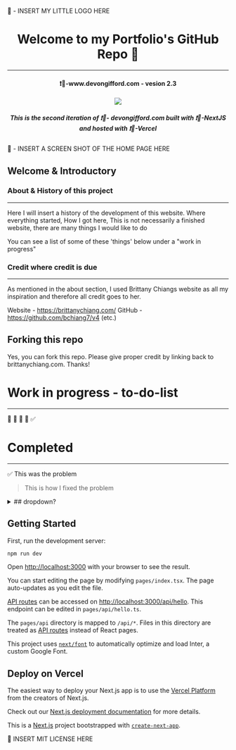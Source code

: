 🎯 - INSERT MY LITTLE LOGO HERE


<h1 align="center">Welcome to my Portfolio's GitHub Repo 👋  </h1>
<hr>
<h4 align="center"> ❗🔗-www.devongifford.com - vesion 2.3 </h4>

<p align="center">
  <a href="https://skillicons.dev">
    <img src="https://skillicons.dev/icons?i=ts,tailwind,nextjs,vercel,vscode" />
  </a>
</p>

<h5 align="center">This is the second iteration of ❗🔗- devongifford.com built with ❗🔗-NextJS and hosted with ❗🔗-Vercel</h5>

🎯 - INSERT A SCREEN SHOT OF THE HOME PAGE HERE



## Welcome & Introductory 


### About & History of this project
---------------------------------------------------

Here I will insert a history of the development of this website.
Where everything started, 
How I got here,
This is not necessarily a finished website, there are many things I would like to do

You can see a list of some of these 'things' below under a "work in progress"

### Credit where credit is due
---------------------------------------------------

As mentioned in the about section, I used Brittany Chiangs website as all my inspiration and therefore all credit goes to her.

Website - https://brittanychiang.com/
GitHub - https://github.com/bchiang7/v4
(etc.) 


##  Forking this repo
Yes, you can fork this repo. 
Please give proper credit by linking back to brittanychiang.com. Thanks!

# Work in progress - to-do-list
---------------------------------------------------

🔲
🔲
🔲
🔲
✅


# Completed  
---------------------------------------------------

✅  This was the problem 
>   This is how I fixed the problem

<details>
<summary>## dropdown?</summary>
<br>
✅  This was the problem <br>
>   This is how I fixed the problem
<br><br>
✅  This was the problem <br>
>   This is how I fixed the problem
<br><br>
✅  This was the problem <br>
>   This is how I fixed the problem
<br><br>
</details>
















## Getting Started

First, run the development server:

```bash
npm run dev
```

Open [http://localhost:3000](http://localhost:3000) with your browser to see the result.

You can start editing the page by modifying `pages/index.tsx`. The page auto-updates as you edit the file.

[API routes](https://nextjs.org/docs/api-routes/introduction) can be accessed on [http://localhost:3000/api/hello](http://localhost:3000/api/hello). This endpoint can be edited in `pages/api/hello.ts`.

The `pages/api` directory is mapped to `/api/*`. Files in this directory are treated as [API routes](https://nextjs.org/docs/api-routes/introduction) instead of React pages.

This project uses [`next/font`](https://nextjs.org/docs/basic-features/font-optimization) to automatically optimize and load Inter, a custom Google Font.

## Deploy on Vercel

The easiest way to deploy your Next.js app is to use the [Vercel Platform](https://vercel.com/new?utm_medium=default-template&filter=next.js&utm_source=create-next-app&utm_campaign=create-next-app-readme) from the creators of Next.js.

Check out our [Next.js deployment documentation](https://nextjs.org/docs/deployment) for more details.

This is a [Next.js](https://nextjs.org/) project bootstrapped with [`create-next-app`](https://github.com/vercel/next.js/tree/canary/packages/create-next-app).

🎯 INSERT MIT LICENSE HERE
